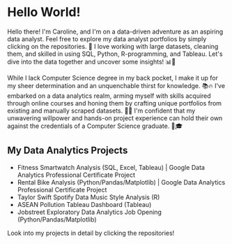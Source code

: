 # Hello World!

Hello there! I'm Caroline, and I'm on a data-driven adventure as an aspiring data analyst. Feel free to explore my data analyst portfolios by simply clicking on the repositories. 🚀 I love working with large datasets, cleaning them, and skilled in using SQL, Python, R-programming, and Tableau. Let's dive into the data together and uncover some insights! 📊💼

While I lack Computer Science degree in my back pocket, I make it up for my sheer determination and an unquenchable thirst for knowledge. 📚🔥 I've embarked on a  data analytics realm, arming myself with skills acquired through online courses and honing them by crafting unique portfolios from existing and manually scraped datasets. 🚀💼 I'm confident that my unwavering willpower and hands-on project experience can hold their own against the credentials of a Computer Science graduate. 💪🎓

## My Data Analytics Projects

+ Fitness Smartwatch Analysis (SQL, Excel, Tableau) | Google Data Analytics Professional Certificate Project
+ Rental Bike Analysis (Python/Pandas/Matplotlib) | Google Data Analytics Professional Certificate Project
+ Taylor Swift Spotify Data Music Style Analysis (R)
+ ASEAN Pollution Tableau Dashboard (Tableau)
+ Jobstreet Exploratory Data Analytics Job Opening (Python/Pandas/Matplotlib)

Look into my projects in detail by clicking the repositories! 
